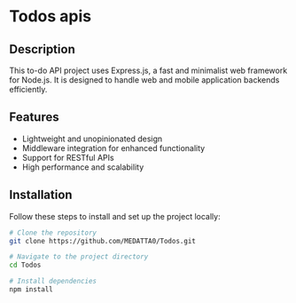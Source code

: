 # Todos apis

## Description
This to-do API project uses Express.js, a fast and minimalist web framework for Node.js. It is designed to handle web and mobile application backends efficiently.

## Features
- Lightweight and unopinionated design
- Middleware integration for enhanced functionality
- Support for RESTful APIs
- High performance and scalability

## Installation
Follow these steps to install and set up the project locally:

```bash
# Clone the repository
git clone https://github.com/MEDATTA0/Todos.git

# Navigate to the project directory
cd Todos

# Install dependencies
npm install
